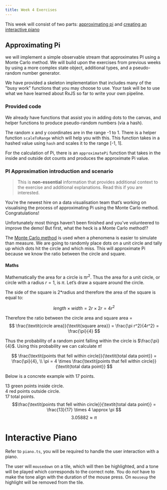 ```yaml
---
title: Week 4 Exercises
---
```


This week will consist of two parts: [approximating pi](#approximating-pi) and [creating an interactive piano](#interactive-piano)

## Approximating Pi


we will implement a simple observable stream that approximates
PI using a Monte Carlo method. We will build upon the exercises from
previous weeks by using a more complex state object, additional types,
and a pseudo-random number generator.

We have provided a skeleton implementation that includes many of the
"busy work" functions that you may choose to use. Your task will be
to use what we have learned about RxJS so far to write your own
pipeline.

### Provided code

We already have functions that assist you in adding dots to the canvas,
and helper functions to produce pseudo-random numbers (via a hash).

The random x and y coordinates are in the range -1 to 1. There
is a helper function `scaleToRange` which will help you with this.
This function takes in a hashed value using `hash` and scales it
to the range [-1, 1].

For the calculation of Pi, there is an `approximatePi` function
that takes in the inside and outside dot counts and produces the
approximate Pi value.

### PI Approximation introduction and scenario

> This is **non-essential** information that provides additional context to the exercise and additional explanations. Read this if you are interested.

You’re the newest hire on a data visualisation team that’s working on visualising the process of approximating Pi using the Monte Carlo method. Congratulations!

Unfortunately most things haven’t been finished and you’ve volunteered to improve the demo! But first, what the heck is a Monte Carlo method!?

The [Monte Carlo method](https://en.wikipedia.org/wiki/Monte_Carlo_method) is used when a phenomena is easier to simulate than measure. We are going to randomly place dots on a unit circle and tally up which dots hit the circle and which miss. This will approximate Pi because we know the ratio between the circle and square.

#### Maths

Mathematically the area for a circle is $\pi r^2$. Thus the area for a unit circle, or circle
with a radius $r = 1$, is $\pi$. Let’s draw a square around the circle.

The side of the square is 2*radius and therefore the area of the square is equal to:

$$
length \times width = 2r \times 2r = 4r^2
$$

Therefore the ratio between the circle area and square area =
$$
\frac{\textit{circle area}}{\textit{square area}} = \frac{\pi r^2}{4r^2} =
\frac{\pi}{4}
$$

Thus the probability of a random point falling within the circle is $\frac{\pi}{4}$.
Using this probability we can calculate $\pi$!


$$
\frac{\textit{points that fell within circle}}{\textit{total data point}} = \frac{\pi}{4}, \\
\pi = 4 \times \frac{\textit{points that fell within circle}}{\textit{total data point}}
$$

Below is a concrete example with 17 points.

13 green points inside circle.\
4 red points outside circle.\
17 total points.
$$\frac{\textit{points that fell within circle}}{\textit{total data point}} = \frac{13}{17} \times 4 \approx
\pi $$
$$ 3.05882 \approx \pi $$


# Interactive Piano

Refer to `piano.ts`, you will be required to handle the user interaction with a piano.

The user will `mousedown` on a tile, which will then be highlighted, and a tone will be played which corresponds to the correct note. You do *not* have to make the tone align with the duration of the mouse press. On `mouseup` the highlight will
be removed from the tile.
